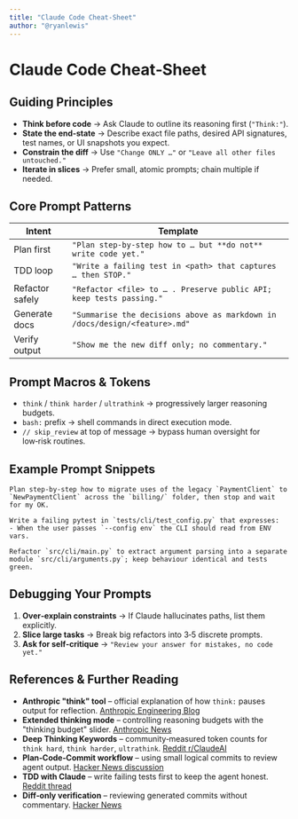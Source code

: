 ```yaml
---
title: "Claude Code Cheat-Sheet"
author: "@ryanlewis"
---
```


# Claude Code Cheat‑Sheet

## Guiding Principles

* **Think before code** → Ask Claude to outline its reasoning first (`"Think:"`).
* **State the end‑state** → Describe exact file paths, desired API signatures, test names, or UI snapshots you expect.
* **Constrain the diff** → Use `"Change ONLY …"` or `"Leave all other files untouched."`
* **Iterate in slices** → Prefer small, atomic prompts; chain multiple if needed.

## Core Prompt Patterns

| Intent          | Template                                                                   |
| --------------- | -------------------------------------------------------------------------- |
| Plan first      | `"Plan step‑by‑step how to … but **do not** write code yet."`              |
| TDD loop        | `"Write a failing test in <path> that captures … then STOP."`              |
| Refactor safely | `"Refactor <file> to … . Preserve public API; keep tests passing."`        |
| Generate docs   | `"Summarise the decisions above as markdown in /docs/design/<feature>.md"` |
| Verify output   | `"Show me the new diff only; no commentary."`                              |

## Prompt Macros & Tokens

* `think` / `think harder` / `ultrathink` → progressively larger reasoning budgets.
* `bash:` prefix → shell commands in direct execution mode.
* `// skip_review` at top of message → bypass human oversight for low‑risk routines.

## Example Prompt Snippets

```text
Plan step‑by‑step how to migrate uses of the legacy `PaymentClient` to 
`NewPaymentClient` across the `billing/` folder, then stop and wait for my OK.
```

```text
Write a failing pytest in `tests/cli/test_config.py` that expresses:
- When the user passes `--config env` the CLI should read from ENV vars.
```

```text
Refactor `src/cli/main.py` to extract argument parsing into a separate 
module `src/cli/arguments.py`; keep behaviour identical and tests green.
```

## Debugging Your Prompts

1. **Over‑explain constraints** → If Claude hallucinates paths, list them explicitly.
2. **Slice large tasks** → Break big refactors into 3‑5 discrete prompts.
3. **Ask for self‑critique** → `"Review your answer for mistakes, no code yet."`

## References & Further Reading

* **Anthropic "think" tool** – official explanation of how `think:` pauses output for reflection. [Anthropic Engineering Blog](https://www.anthropic.com/engineering/claude-think-tool)
* **Extended thinking mode** – controlling reasoning budgets with the "thinking budget" slider. [Anthropic News](https://www.anthropic.com/news/visible-extended-thinking)
* **Deep Thinking Keywords** – community‑measured token counts for `think hard`, `think harder`, `ultrathink`. [Reddit r/ClaudeAI](https://www.reddit.com/r/ClaudeAI/comments/1jfespc/claude_codes_deep_thinking_keywords/)
* **Plan‑Code‑Commit workflow** – using small logical commits to review agent output. [Hacker News discussion](https://news.ycombinator.com/item?id=44218518)
* **TDD with Claude** – write failing tests first to keep the agent honest. [Reddit thread](https://www.reddit.com/r/ClaudeAI/comments/1lfirvk/any_tips_on_how_to_get_claude_to_stop_cheating_on/)
* **Diff‑only verification** – reviewing generated commits without commentary. [Hacker News](https://news.ycombinator.com/item?id=44205697)